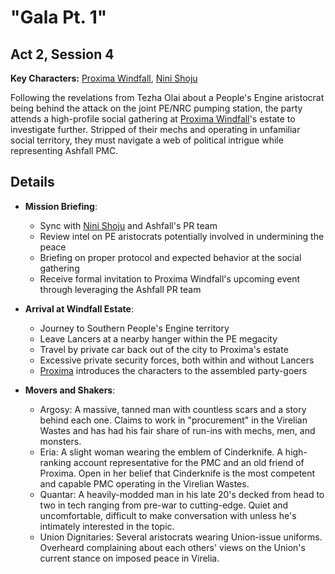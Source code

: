 # "Gala Pt. 1"
## Act 2, Session 4

**Key Characters:** [Proxima Windfall](/NPCs/Proxima%20Windfall.md), [Nini Shoju](/NPCs/Nini%20Shoju.md)

Following the revelations from Tezha Olai about a People's Engine aristocrat being behind the attack on the joint PE/NRC pumping station, the party attends a high-profile social gathering at [Proxima Windfall](/NPCs/Proxima%20Windfall.md)'s estate to investigate further. Stripped of their mechs and operating in unfamiliar social territory, they must navigate a web of political intrigue while representing Ashfall PMC.

## Details
- **Mission Briefing**:
  - Sync with [Nini Shoju](/NPCs/Nini%20Shoju.md) and Ashfall's PR team
  - Review intel on PE aristocrats potentially involved in undermining the peace
  - Briefing on proper protocol and expected behavior at the social gathering
  - Receive formal invitation to Proxima Windfall's upcoming event through leveraging the Ashfall PR team

- **Arrival at Windfall Estate**:
  - Journey to Southern People's Engine territory
  - Leave Lancers at a nearby hanger within the PE megacity
  - Travel by private car back out of the city to Proxima's estate
  - Excessive private security forces, both within and without Lancers
  - [Proxima](/NPCs/Proxima%20Windfall.md) introduces the characters to the assembled party-goers

- **Movers and Shakers**:
  - Argosy: A massive, tanned man with countless scars and a story behind each one. Claims to work in "procurement" in the Virelian Wastes and has had his fair share of run-ins with mechs, men, and monsters.
  - Eria: A slight woman wearing the emblem of Cinderknife. A high-ranking account representative for the PMC and an old friend of Proxima. Open in her belief that Cinderknife is the most competent and capable PMC operating in the Virelian Wastes.
  - Quantar: A heavily-modded man in his late 20's decked from head to two in tech ranging from pre-war to cutting-edge. Quiet and uncomfortable, difficult to make conversation with unless he's intimately interested in the topic.
  - Union Dignitaries: Several aristocrats wearing Union-issue uniforms. Overheard complaining about each others' views on the Union's current stance on imposed peace in Virelia.